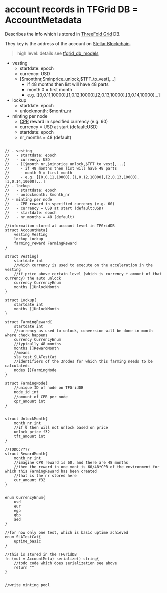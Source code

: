 
# account records in TFGrid DB = AccountMetadata

Describes the info which is stored in [ThreeFold Grid](threefold__threefold_grid) DB.

They key is the address of the account on [Stellar Blockchain](threefold__stellar_blockchain).

> high level: details see [tfgrid_db_models](tftech__tfgrid_db_models.md)

- vesting
  - startdate: epoch
  - currency: USD
  - [\$monthnr,\$minprice_unlock,\$TFT_to_vest],...]
    - if 48 months then list will have 48 parts
    - month 0 = first month
    - e.g. [[0,0.11,10000],[1,0.12,10000],[2,0.13,10000],[3,0.14,10000]...]
- lockup
  - startdate: epoch
  - unlockmonth: $month_nr
- minting per node
  - [CPR](threefold__cloud_production_rate) reward in specified currency (e.g. 60)
  - currency = USD at start (default:USD)
  - startdate: epoch
  - nr_months = 48 (default)


```golang

// - vesting
//   - startdate: epoch
//   - currency: USD
//   - [[$month_nr,$minprice_unlock,$TFT_to_vest],...]
//     - if 48 months then list will have 48 parts
//     - month 0 = first month
//     - e.g. [[0,0.11,10000],[1,0.12,10000],[2,0.13,10000],[3,0.14,10000]...]
// - lockup
//   - startdate: epoch
//   - unlockmonth: $month_nr
// - minting per node
//   - CPR reward in specified currency (e.g. 60)
//   - currency = USD at start (default:USD)
//   - startdate: epoch
//   - nr_months = 48 (default)

//information stored at account level in TFGridDB
struct AccountMeta{
	vesting Vesting
	lockup Lockup
	farming_reward FarmingReward
}

struct Vesting{
	startdate int
	//which currency is used to execute on the acceleration in the vesting
	//if price above certain level (which is currency + amount of that currency) the auto unlock
	currency CurrencyEnum
	months []UnlockMonth
}

struct Lockup{
	startdate int
	months []UnlockMonth
}

struct FarmingReward{
	startdate int
	//currency as used to unlock, conversion will be done in month where check happens
	currency CurrencyEnum
	//typically 48 months
	months []RewardMonth
	//means 
	sla_test SLATestCat
	//identifiers of the 3nodes for which this farming needs to be calculateds
	nodes []FarmingNode
}

struct FarmingNode{
	//unique ID of node on TFGridDB
	node_id int
	//amount of CPR per node
	cpr_amount int
}


struct UnlockMonth{
	month_nr int
	//if 0 then will not unlock based on price
	unlock_price f32
	tft_amount int
}

//TODO:????
struct RewardMonth{
	month_nr int
	//imagine CPR reward is 60, and there are 48 months
	//then the reward in one mont is 60/48*CPR of the environment for which this FarmingReward has been created
	//that is the nr stored here
	cur_amount f32
}


enum CurrencyEnum{
	usd
	eur
	egp
	gbp
	aed
}

//for now only one test, which is basic uptime achieved
enum SLATestCat{
	uptime_basic
}

//this is stored in the TFGridDB
fn (mut v AccountMeta) serialize() string{
	//todo code which does serialization see above
	return ""
}


//write minting pool
```